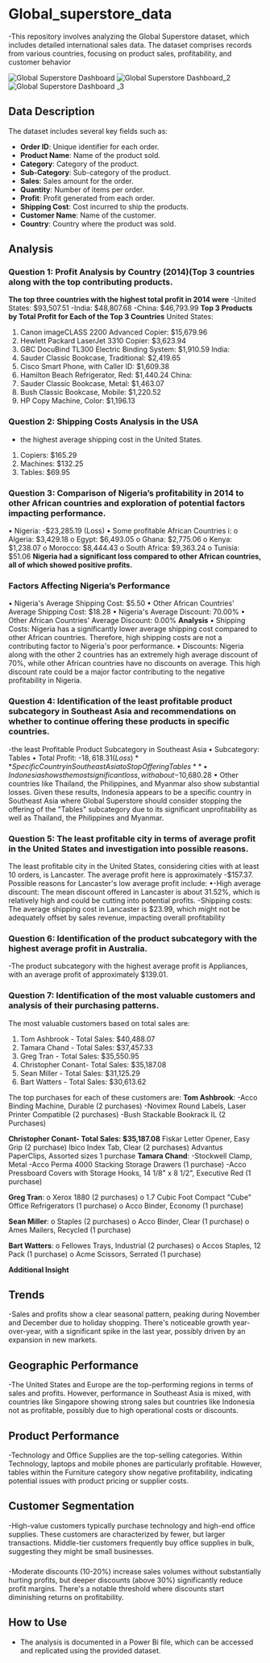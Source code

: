 # Global_superstore_data
-This repository involves analyzing the Global Superstore dataset, which includes detailed international sales data. The dataset comprises records from various countries, focusing on product sales, profitability, and customer behavior

![Global Superstore Dashboard](https://github.com/Ngozikah/Global_superstore_data/assets/170735868/c97bf2f5-f3ea-4cd8-8d8a-1e0025e0a60f)
![Global Superstore Dashboard_2](https://github.com/Ngozikah/Global_superstore_data/assets/170735868/af0315c4-b284-46ae-a634-666efb0a2b1c)
![Global Superstore Dashboard _3](https://github.com/Ngozikah/Global_superstore_data/assets/170735868/877e7224-e55b-45f6-8b6a-b67a2c63dc8d)

## Data Description
The dataset includes several key fields such as:
- **Order ID**: Unique identifier for each order.
- **Product Name**: Name of the product sold.
- **Category**: Category of the product.
- **Sub-Category**: Sub-category of the product.
- **Sales**: Sales amount for the order.
- **Quantity**: Number of items per order.
- **Profit**: Profit generated from each order.
- **Shipping Cost**: Cost incurred to ship the products.
- **Customer Name**: Name of the customer.
- **Country**: Country where the product was sold.

## Analysis
### Question 1: Profit Analysis by Country (2014)(Top 3 countries along with the top contributing products.
**The top three countries with the highest total profit in 2014 were**
-United States: $93,507.51
-India: $48,807.68
-China: $46,793.99
**Top 3 Products by Total Profit for Each of the Top 3 Countries**
United States:
1.	Canon imageCLASS 2200 Advanced Copier: $15,679.96
2.	Hewlett Packard LaserJet 3310 Copier: $3,623.94
3.	GBC DocuBind TL300 Electric Binding System: $1,910.59
India:
1.	Sauder Classic Bookcase, Traditional: $2,419.65
2.	Cisco Smart Phone, with Caller ID: $1,609.38
3.	Hamilton Beach Refrigerator, Red: $1,440.24
China:
1.	Sauder Classic Bookcase, Metal: $1,463.07
2.	Bush Classic Bookcase, Mobile: $1,220.52
3.	HP Copy Machine, Color: $1,196.13

### Question 2: Shipping Costs Analysis in the USA
-  the highest average shipping cost in the United States.
1.	Copiers: $165.29
2.	Machines: $132.25
3.	Tables: $69.95


### Question 3: Comparison of Nigeria’s profitability in 2014 to other African countries and exploration of potential factors impacting performance.
•	Nigeria: -$23,285.19 (Loss)
•	Some profitable African Countries i:
o	Algeria: $3,429.18
o	Egypt: $6,493.05
o	Ghana: $2,775.06
o	Kenya: $1,238.07
o	Morocco: $8,444.43
o	South Africa: $9,363.24
o	Tunisia: $51.06
**Nigeria had a significant loss compared to other African countries, all of which showed positive profits.**

### Factors Affecting Nigeria’s Performance
•	Nigeria's Average Shipping Cost: $5.50
•	Other African Countries' Average Shipping Cost: $18.28
•	Nigeria's Average Discount: 70.00%
•	Other African Countries' Average Discount: 0.00%
**Analysis**
•	Shipping Costs: Nigeria has a significantly lower average shipping cost compared to other African countries. Therefore, high shipping costs are not a contributing factor to Nigeria's poor performance.
•	Discounts: Nigeria along with the other 2 countries  has an extremely high average discount of 70%, while other African countries have no discounts on average. This high discount rate could be a major factor contributing to the negative profitability in Nigeria.


### Question 4: Identification of the least profitable product subcategory in Southeast Asia and recommendations on whether to continue offering these products in specific countries.
-the least  Profitable Product Subcategory in Southeast Asia
•	Subcategory: Tables
•	Total Profit: -$18,618.31 (Loss)
**Specific Country in Southeast Asia to Stop Offering Tables**
•	Indonesia shows the most significant loss, with about -$10,680.28 
•	Other countries like Thailand, the Philippines, and Myanmar also show substantial losses.
Given these results, Indonesia appears to be a specific country in Southeast Asia where Global Superstore should consider stopping the offering of the "Tables" subcategory due to its significant unprofitability as well as Thailand, the Philippines and Myanmar. 


### Question 5: The least profitable city in terms of average profit in the United States and investigation into possible reasons.
The least profitable city in the United States, considering cities with at least 10 orders, is Lancaster. The average profit here is approximately -$157.37.
 Possible reasons for Lancaster's low average profit include:
•-High average discount: The mean discount offered in Lancaster is about 31.52%, which is relatively high and could be cutting into potential profits.
-Shipping costs: The average shipping cost in Lancaster is $23.99, which might not be adequately offset by sales revenue, impacting overall profitability

### Question 6: Identification of the product subcategory with the highest average profit in Australia.
-The product subcategory with the highest average profit is Appliances, with an average profit of approximately $139.01.

### Question 7: Identification of the most valuable customers and analysis of their purchasing patterns.
The most valuable customers based on total sales are:
1. Tom Ashbrook - Total Sales: $40,488.07 
2. Tamara Chand - Total Sales: $37,457.33
3. Greg Tran - Total Sales: $35,550.95
4. Christopher Conant- Total Sales: $35,187.08
5.	Sean Miller - Total Sales: $31,125.29 
6.	Bart Watters - Total Sales: $30,613.62
   
The top purchases for each of these customers are:
**Tom Ashbrook**:
-Acco Binding Machine, Durable (2 purchases)
-Novimex Round Labels, Laser Printer Compatible (2 purchases)
-Bush Stackable Bookrack IL (2 Purchases)

**Christopher Conant- Total Sales: $35,187.08**
Fiskar Letter Opener, Easy Grip  (2 purchase)
Ibico Index Tab, Clear  (2 purchases)
Advantus PaperClips, Assorted sizes 1 purchase
**Tamara Chand**:
-Stockwell Clamp, Metal
-Acco Perma 4000 Stacking Storage Drawers (1 purchase)
-Acco Pressboard Covers with Storage Hooks, 14 1/8" x 8 1/2", Executive Red (1 purchase)

**Greg Tran**:
o	Xerox 1880 (2 purchases)
o	1.7 Cubic Foot Compact "Cube" Office Refrigerators (1 purchase)
o	Acco Binder, Economy (1 purchase)

**Sean Miller**:
o	Staples (2 purchases)
o	Acco Binder, Clear (1 purchase)
o	Ames Mailers, Recycled (1 purchase)

**Bart Watters**:
o	Fellowes Trays, Industrial (2 purchases)
o	Accos Staples, 12 Pack (1 purchase)
o	Acme Scissors, Serrated (1 purchase)

**Additional Insight**
## Trends
-Sales and profits show a clear seasonal pattern, peaking during November and December due to holiday shopping. There's noticeable growth year-over-year, with a significant spike in the last year, possibly driven by an expansion in new markets.

## Geographic Performance
-The United States and Europe are the top-performing regions in terms of sales and profits. However, performance in Southeast Asia is mixed, with countries like Singapore showing strong sales but countries like Indonesia not as profitable, possibly due to high operational costs or discounts.

## Product Performance
-Technology and Office Supplies are the top-selling categories. Within Technology, laptops and mobile phones are particularly profitable. However, tables within the Furniture category show negative profitability, indicating potential issues with product pricing or supplier costs.

## Customer Segmentation
-High-value customers typically purchase technology and high-end office supplies. These customers are characterized by fewer, but larger transactions. Middle-tier customers frequently buy office supplies in bulk, suggesting they might be small businesses.

###
-Moderate discounts (10-20%) increase sales volumes without substantially hurting profits, but deeper discounts (above 30%) significantly reduce profit margins. There's a notable threshold where discounts start diminishing returns on profitability.

## How to Use
- The analysis is documented in a Power Bi file, which can be accessed and replicated using the provided dataset.
